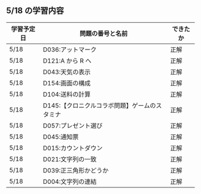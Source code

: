 ## 5/18 の学習内容

| 学習予定日 | 問題の番号と名前                              | できたか |
| ---------- | --------------------------------------------- | -------- |
| 5/18       | D036:アットマーク                             | 正解     |
| 5/18       | D121:A から R へ                              | 正解     |
| 5/18       | D043:天気の表示                               | 正解     |
| 5/18       | D154:画面の構成                               | 正解     |
| 5/18       | D104:送料の計算                               | 正解     |
| 5/18       | D145:【クロニクルコラボ問題】ゲームのスタミナ | 正解     |
| 5/18       | D057:プレゼント選び                           | 正解     |
| 5/18       | D045:通知票                                   | 正解     |
| 5/18       | D015:カウントダウン                           | 正解     |
| 5/18       | D021:文字列の一致                             | 正解     |
| 5/18       | D039:正三角形かどうか                         | 正解     |
| 5/18       | D004:文字列の連結                             | 正解     |

